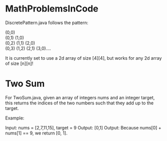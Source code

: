 # MathProblemsInCode

DiscretePattern.java follows the pattern:

(0,0)                                                                                                                                                                                
(0,1) (1,0)                                                                                                                                                                          
(0,2) (1,1) (2,0)                                                                                                                                                                    
(0,3) (1,2) (2,1) (3,0)....

It is currently set to use a 2d array of size [4][4], but works for any 2d array of size [n][n]! 

# Two Sum

For TwoSum.java, given an array of integers nums and an integer target, this returns the indices of the two numbers such that they add up to the target. 

Example:

Input: nums = [2,7,11,15], target = 9
Output: [0,1]
Output: Because nums[0] + nums[1] == 9, we return [0, 1].


